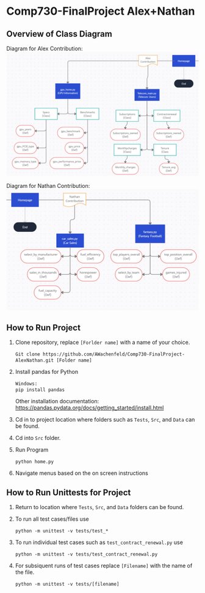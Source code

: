 # Comp730-FinalProject Alex+Nathan

## Overview of Class Diagram
Diagram for Alex Contribution:
![My Image](images/Alex.jpg)

Diagram for Nathan Contribution:
![My Image](images/Nathan.jpg)

## How to Run Project
1. Clone repository, replace `[Forlder name]` with a name of your choice.
    ```
    Git clone https://github.com/AWachenfeld/Comp730-FinalProject-AlexNathan.git [Folder name]
    ```

2. Install pandas for Python
    ```
    Windows:
    pip install pandas
    ```
    Other installation documentation: https://pandas.pydata.org/docs/getting_started/install.html

3. Cd in to project location where folders such as `Tests`, `Src`, and `Data` can be found.

4. Cd into `Src` folder.

5. Run Program
    ```
    python home.py
    ```

6. Navigate menus based on the on screen instructions

## How to Run Unittests for Project
1. Return to location where `Tests`, `Src`, and `Data` folders can be found.

2. To run all test cases/files use
    ```
    python -m unittest -v tests/test_*
    ```

3. To run individual test cases such as `test_contract_renewal.py` use
    ```
    python -m unittest -v tests/test_contract_renewal.py
    ```

4. For subsiquent runs of test cases replace `[Filename]` with the name of the file.
    ```
    python -m unittest -v tests/[filename]
    ```
